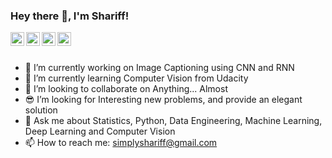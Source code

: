 ### Hey there 👋, I'm Shariff!


<a href="https://twitter.com/SyedShariff4">
  <img align="left" alt="Syed Shariff | Twitter" width="22px" src="https://cdn.jsdelivr.net/npm/simple-icons@v3/icons/twitter.svg" />
</a>
<a href="https://www.linkedin.com/in/syed-shariff/">
  <img align="left" alt="Shariff's LinkdeIN" width="22px" src="https://cdn.jsdelivr.net/npm/simple-icons@v3/icons/linkedin.svg" />
</a>
<a href="https://www.instagram.com/bahot_shariff/">
  <img align="left" alt="Shariff's Instagram" width="22px" src="https://cdn.jsdelivr.net/npm/simple-icons@v3/icons/instagram.svg" />
</a>
<a href="https://medium.com/@simplyshariff">
  <img align="left" alt="Shariff's Medium" width="22px" src="https://cdn.jsdelivr.net/npm/simple-icons@v3/icons/medium.svg" />
</a>
<br />
<br />

- 🔭 I’m currently working on Image Captioning using CNN and RNN
- 🌱 I’m currently learning Computer Vision from Udacity
- 👯 I’m looking to collaborate on Anything... Almost
- 😎 I’m looking for Interesting new problems, and provide an elegant solution
- 💬 Ask me about Statistics, Python, Data Engineering, Machine Learning, Deep Learning and Computer Vision
- 📫 How to reach me: simplyshariff@gmail.com
